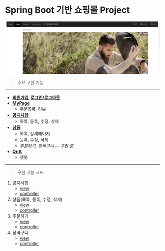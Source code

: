 # Spring Boot 기반 쇼핑몰 Project

![홈페이지](README.assets/%ED%99%88%ED%8E%98%EC%9D%B4%EC%A7%80.PNG)

> 주요 구현 기능

---

- **[회원가입](https://github.com/wlgud2/shopping/blob/master/%EC%B0%B8%EA%B3%A0%EC%82%AC%EC%A7%84/%ED%9A%8C%EC%9B%90%EA%B0%80%EC%9E%85.PNG), [로그인/로그아웃](https://github.com/wlgud2/shopping/blob/master/%EC%B0%B8%EA%B3%A0%EC%82%AC%EC%A7%84/%EB%A1%9C%EA%B7%B8%EC%9D%B8.PNG)**
- **[MyPage](https://github.com/wlgud2/shopping/blob/master/%EC%B0%B8%EA%B3%A0%EC%82%AC%EC%A7%84/%EB%A7%88%EC%9D%B4%ED%8E%98%EC%9D%B4%EC%A7%80.PNG)**
  - 주문목록, 리뷰
- **[공지사항](https://github.com/wlgud2/shopping/blob/master/%EC%B0%B8%EA%B3%A0%EC%82%AC%EC%A7%84/%EA%B3%B5%EC%A7%80.PNG)**
  - 목록, 등록, 수정, 삭제
- **[상품](https://github.com/wlgud2/shopping/blob/master/%EC%B0%B8%EA%B3%A0%EC%82%AC%EC%A7%84/%EC%83%81%ED%92%88.PNG)**
  - 목록, 상세페이지
  - 등록, 수정, 삭제
  - _주문하기, 장바구니 -- 구현 중_
- **[QnA](https://github.com/wlgud2/shopping/blob/master/%EC%B0%B8%EA%B3%A0%EC%82%AC%EC%A7%84/1%EB%8C%801%EB%AC%B8%EC%9D%98.PNG)**
  - 챗봇

---

> 구현 기능 코드

1. 공지사항
   - [view](https://github.com/wlgud2/shopping/tree/master/src/main/webapp/WEB-INF/views/notice)
   - [controller](https://github.com/wlgud2/shopping/blob/master/src/main/java/com/study/notice/NoticeController.java)
2. 상품(목록, 등록, 수정, 삭제)
   - [view](https://github.com/wlgud2/shopping/tree/master/src/main/webapp/WEB-INF/views/contents)
   - [controller](https://github.com/wlgud2/shopping/blob/master/src/main/java/com/study/contents/ContentsController.java)
3. 주문하기
   - [view](https://github.com/wlgud2/shopping/tree/master/src/main/webapp/WEB-INF/views/orders)
   - [controller](https://github.com/wlgud2/shopping/blob/master/src/main/java/com/study/orders/OrdersController.java)
4. 장바구니
   - [view](https://github.com/wlgud2/shopping/tree/master/src/main/webapp/WEB-INF/views/cart)
   - [controller](https://github.com/wlgud2/shopping/blob/master/src/main/java/com/study/cart/CartController.java)
